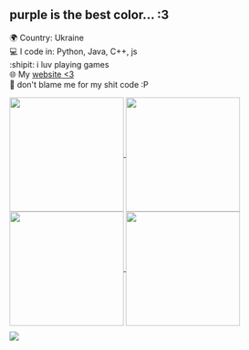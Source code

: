 ## purple is the best color... :3

🌍 Country: Ukraine <br>
💻 I code in: Python, Java, C++, js <br>
:shipit: i luv playing games <br>
🌐 My [website <3](https://noxy.netlify.app/) <br>
💜 don't blame me for my shit code :P

<a href="https://github.com/anuraghazra/github-readme-stats#gh-dark-mode-only">
  <img height=200 align="center" src="https://github-readme-stats.vercel.app/api?username=noxygalaxy&number_format=long&show_icons=true&bg_color=0a0a0a&title_color=9666ff&icon_color=9666ff&border_color=1e1e1e&border_radius=8" />
</a>
<a href="https://github.com/anuraghazra/github-readme-stats#gh-light-mode-only">
  <img height=200 align="center" src="https://github-readme-stats.vercel.app/api?username=noxygalaxy&number_format=long&show_icons=true&bg_color=fafafa&title_color=9666ff&icon_color=9666ff&border_color=bcbcbc&border_radius=8" />
</a>

<a href="https://github.com/anuraghazra/convoychat#gh-dark-mode-only">
  <img height=200 align="center" src="https://github-readme-stats.vercel.app/api/top-langs?username=noxygalaxy&card_width=280&bg_color=0a0a0a&title_color=9666ff&border_color=1e1e1e&border_radius=8" />
</a>
<a href="https://github.com/anuraghazra/convoychat#gh-light-mode-only">
  <img height=200 align="center" src="https://github-readme-stats.vercel.app/api/top-langs?username=noxygalaxy&card_width=280&bg_color=fafafa&title_color=9666ff&border_color=bcbcbc&border_radius=8" />
</a>

<div style="position: absolute; margin-top: 10px;">
  <a href="https://discord.com/users/623924391356399616">
    <img src="https://lanyard.cnrad.dev/api/623924391356399616?borderRadius=15px&bg=101010&idleMessage=I'm%20not%20doing%20anything%20yet%20%3Ap&theme=dark&animated=true&animatedDecoration=true&hideDecoration=true&showDisplayName=true" />
  </a>
</div>
